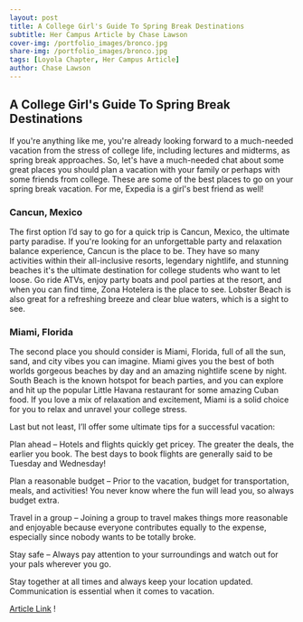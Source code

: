 ```yaml
---
layout: post
title: A College Girl's Guide To Spring Break Destinations
subtitle: Her Campus Article by Chase Lawson
cover-img: /portfolio_images/bronco.jpg
share-img: /portfolio_images/bronco.jpg
tags: [Loyola Chapter, Her Campus Article]
author: Chase Lawson
---
```

## A College Girl's Guide To Spring Break Destinations

If you're anything like me, you're already looking forward to a much-needed vacation from the stress of college life, including lectures and midterms, as spring break approaches. So, let's have a much-needed chat about some great places you should plan a vacation with your family or perhaps with some friends from college. These are some of the best places to go on your spring break vacation. For me, Expedia is a girl's best friend as well!

### Cancun, Mexico
The first option I’d say to go for a quick trip is Cancun, Mexico, the ultimate party paradise.
If you're looking for an unforgettable party and relaxation balance experience, Cancun is the place to be. They have so many activities within their all-inclusive resorts, legendary nightlife, and stunning beaches it's the ultimate destination for college students who want to let loose. Go ride ATVs, enjoy party boats and pool parties at the resort, and when you can find time, Zona Hotelera is the place to see. Lobster Beach is also great for a refreshing breeze and clear blue waters, which is a sight to see.

### Miami, Florida
The second place you should consider is Miami, Florida, full of all the sun, sand, and city vibes you can imagine. Miami gives you the best of both worlds gorgeous beaches by day and an amazing nightlife scene by night. South Beach is the known hotspot for beach parties, and you can explore and hit up the popular Little Havana restaurant for some amazing Cuban food. If you love a mix of relaxation and excitement, Miami is a solid choice for you to relax and unravel your college stress.

Last but not least, I’ll offer some ultimate tips for a successful vacation:

Plan ahead – Hotels and flights quickly get pricey. The greater the deals, the earlier you book. The best days to book flights are generally said to be Tuesday and Wednesday!

Plan a reasonable budget – Prior to the vacation, budget for transportation, meals, and activities! You never know where the fun will lead you, so always budget extra.

Travel in a group – Joining a group to travel makes things more reasonable and enjoyable because everyone contributes equally to the expense, especially since nobody wants to be totally broke.

Stay safe – Always pay attention to your surroundings and watch out for your pals wherever you go. 

Stay together at all times and always keep your location updated. Communication is essential when it comes to vacation.

[Article Link](https://www.hercampus.com/school/lum/a-college-girls-guide-to-spring-break-destinations/) !